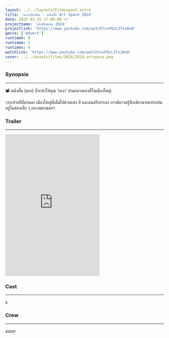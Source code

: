 ```yaml
---
layout: ../../layouts/FilmLayout.astro
title: 'นภาเที่ยงคืน - หนังสั้น Art Space 2024'
date: 2025-01-15 17:00:00 +7
projectname: 'เบิกฟ้าชมรม 2024'
projectlink: 'https://www.youtube.com/watch?v=PQcL3TxiWv0'
genre: ['Advert']
runtimeh: 0
runtimem: 2
runtimes: 4
watchlink: 'https://www.youtube.com/watch?v=PQcL3TxiWv0'
cover: ../../assets/films/2024/2024-artspace.png
---
```


### Synopsis
- - -
📽️ หนังสั้น (มาก) ที่จะทำให้คุณ ‘เหงา’ ท่ามกลางแสงสีในเมืองใหญ่

วาระท้ายปีที่ผ่านมา เมืองใหญ่ที่เต็มไปด้วยแสง สี และดนตรีบรรเลง อาจมีความรู้สึกเดียวดายแทรกปนอยู่ในห้องเล็ก ๆ กลางมหานครฯ

### Trailer
- - -
<iframe class="w-full aspect-2/3" height=450 src="https://www.youtube.com/embed/PQcL3TxiWv0?list=PLhT5SWGi4C86yZCQXy9bOHSKQqcqwmFgO" title="นภาเที่ยงคืน | หนังสั้น Art Space 2024" frameborder="0" allow="accelerometer; autoplay; clipboard-write; encrypted-media; gyroscope; picture-in-picture; web-share" referrerpolicy="strict-origin-when-cross-origin" allowfullscreen></iframe>

### Cast
- - -
s

### Crew
- - -
*soon*